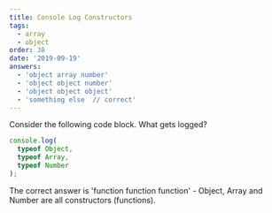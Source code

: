 ```yaml
---
title: Console Log Constructors
tags:
  - array
  - object
order: 38
date: '2019-09-19'
answers:
  - 'object array number'
  - 'object object number'
  - 'object object object'
  - 'something else  // correct'
---
```


Consider the following code block. What gets logged?

```javascript
console.log(
  typeof Object, 
  typeof Array, 
  typeof Number
);
```

<!-- explanation -->

The correct answer is 'function function function' - Object, Array and Number are all constructors (functions).
